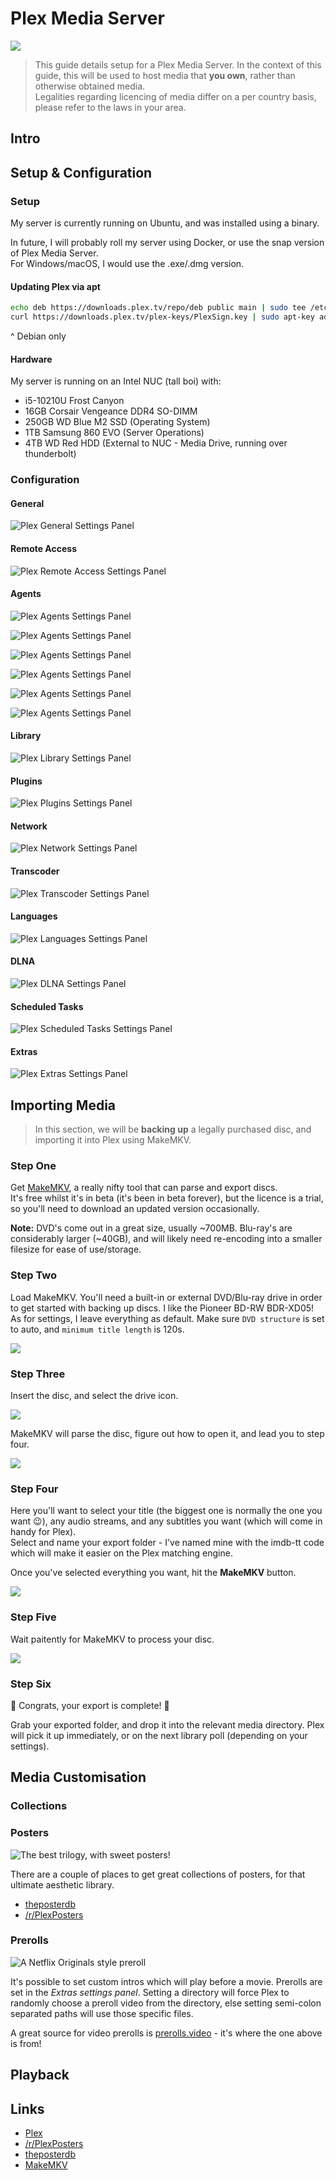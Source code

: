 # Plex Media Server

![ ](https://shadow.coffee/bucket/plex/plex-logo-flat.png)

> This guide details setup for a Plex Media Server. In the context of this guide, this will be used to host media that **you own**, rather than otherwise obtained media.  
> Legalities regarding licencing of media differ on a per country basis, please refer to the laws in your area.

## Intro

## Setup & Configuration

### Setup

My server is currently running on Ubuntu, and was installed using a binary.

In future, I will probably roll my server using Docker, or use the snap version of Plex Media Server.  
For Windows/macOS, I would use the .exe/.dmg version.

#### Updating Plex via apt

```bash
echo deb https://downloads.plex.tv/repo/deb public main | sudo tee /etc/apt/sources.list.d/plexmediaserver.list
curl https://downloads.plex.tv/plex-keys/PlexSign.key | sudo apt-key add -
```

^ Debian only

#### Hardware

My server is running on an Intel NUC (tall boi) with:

- i5-10210U Frost Canyon
- 16GB Corsair Vengeance DDR4 SO-DIMM
- 250GB WD Blue M2 SSD (Operating System)
- 1TB Samsung 860 EVO (Server Operations)
- 4TB WD Red HDD (External to NUC - Media Drive, running over thunderbolt)

### Configuration

#### General

![Plex General Settings Panel](https://shadow.coffee/bucket/plex/plex-general.png)

#### Remote Access

![Plex Remote Access Settings Panel](https://shadow.coffee/bucket/plex/plex-remote-access.png)

#### Agents

![Plex Agents Settings Panel](https://shadow.coffee/bucket/plex/plex-agents-1.png)

![Plex Agents Settings Panel](https://shadow.coffee/bucket/plex/plex-agents-2.png)

![Plex Agents Settings Panel](https://shadow.coffee/bucket/plex/plex-agents-3.png)

![Plex Agents Settings Panel](https://shadow.coffee/bucket/plex/plex-agents-4.png)

![Plex Agents Settings Panel](https://shadow.coffee/bucket/plex/plex-agents-5.png)

![Plex Agents Settings Panel](https://shadow.coffee/bucket/plex/plex-agents-6.png)

#### Library

![Plex Library Settings Panel](https://shadow.coffee/bucket/plex/plex-library.png)

#### Plugins

![Plex Plugins Settings Panel](https://shadow.coffee/bucket/plex/plex-plugins.png)

#### Network

![Plex Network Settings Panel](https://shadow.coffee/bucket/plex/plex-network.png)

#### Transcoder

![Plex Transcoder Settings Panel](https://shadow.coffee/bucket/plex/plex-transcoder.png)

#### Languages

![Plex Languages Settings Panel](https://shadow.coffee/bucket/plex/plex-languages.png)

#### DLNA

![Plex DLNA Settings Panel](https://shadow.coffee/bucket/plex/plex-dlna.png)

#### Scheduled Tasks

![Plex Scheduled Tasks Settings Panel](https://shadow.coffee/bucket/plex/plex-scheduled-tasks.png)

#### Extras

![Plex Extras Settings Panel](https://shadow.coffee/bucket/plex/plex-extras.png)

## Importing Media

> In this section, we will be **backing up** a legally purchased disc, and importing it into Plex using MakeMKV.

### Step One

Get [MakeMKV](https://makemkv.com), a really nifty tool that can parse and export discs.  
It's free whilst it's in beta (it's been in beta forever), but the licence is a trial, so you'll need to download an updated version occasionally.

**Note:** DVD's come out in a great size, usually ~700MB. Blu-ray's are considerably larger (~40GB), and will likely need re-encoding into a smaller filesize for ease of use/storage.

### Step Two

Load MakeMKV. You'll need a built-in or external DVD/Blu-ray drive in order to get started with backing up discs. I like the Pioneer BD-RW BDR-XD05!  
As for settings, I leave everything as default. Make sure `DVD structure` is set to auto, and `minimum title length` is 120s.  

![ ](https://shadow.coffee/bucket/plex/plex-makemkv-1.png)

### Step Three

Insert the disc, and select the drive icon.  

![ ](https://shadow.coffee/bucket/plex/plex-makemkv-2.png)

MakeMKV will parse the disc, figure out how to open it, and lead you to step four.

![ ](https://shadow.coffee/bucket/plex/plex-makemkv-3.png)

### Step Four

Here you'll want to select your title (the biggest one is normally the one you want 😉), any audio streams, and any subtitles you want (which will come in handy for Plex).  
Select and name your export folder - I've named mine with the imdb-tt code which will make it easier on the Plex matching engine.

Once you've selected everything you want, hit the **MakeMKV** button. 

![ ](https://shadow.coffee/bucket/plex/plex-makemkv-4.png)

### Step Five

Wait paitently for MakeMKV to process your disc.

![ ](https://shadow.coffee/bucket/plex/plex-makemkv-5.png)

### Step Six

🥳 Congrats, your export is complete! 🎉

Grab your exported folder, and drop it into the relevant media directory. Plex will pick it up immediately, or on the next library poll (depending on your settings).

## Media Customisation

### Collections

### Posters

![The best trilogy, with sweet posters!](https://shadow.coffee/bucket/plex/plex-posters.png)

There are a couple of places to get great collections of posters, for that ultimate aesthetic library.

- [theposterdb](https://theposterdb.com/)
- [/r/PlexPosters](https://reddit.com/r/plexposters)

### Prerolls

![A Netflix Originals style preroll](https://shadow.coffee/bucket/plex/plex-preroll-small.gif)

It's possible to set custom intros which will play before a movie. Prerolls are set in the *Extras settings panel*. Setting a directory will force Plex to randomly choose a preroll video from the directory, else setting semi-colon separated paths will use those specific files.

A great source for video prerolls is [prerolls.video](https://prerolls.video/plex/) - it's where the one above is from!

## Playback

## Links

- [Plex](https://plex.tv)
- [/r/PlexPosters](https://reddit.com/r/plexposters)
- [theposterdb](https://theposterdb.com/)
- [MakeMKV](https://makemkv.com)
